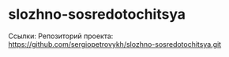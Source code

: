 # slozhno-sosredotochitsya

Ссылки:
Репозиторий проекта: https://github.com/sergiopetrovykh/slozhno-sosredotochitsya.git